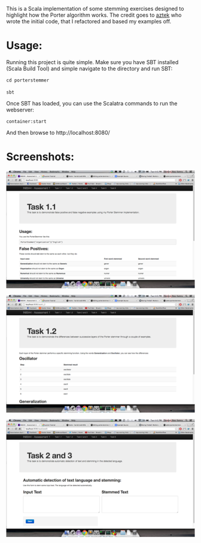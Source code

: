 This is a Scala implementation of some stemming exercises designed to highlight how the Porter algorithm works. The credit goes to [aztek](https://github.com/aztek/) who wrote the initial code, that I refactored and based my examples off.

Usage:
======

Running this project is quite simple. Make sure you have SBT installed (Scala Build Tool) and simple navigate to the directory and run SBT:
```shell
cd porterstemmer

sbt
```

Once SBT has loaded, you can use the Scalatra commands to run the webserver:
```shell
container:start
```

And then browse to http://localhost:8080/	

Screenshots:
============

![Task1](https://github.com/dbousamra/porterstemmer/blob/master/images/1.png?raw=true)

![Task1](https://github.com/dbousamra/porterstemmer/blob/master/images/2.png?raw=true)

![Task1](https://github.com/dbousamra/porterstemmer/blob/master/images/3.png?raw=true)
